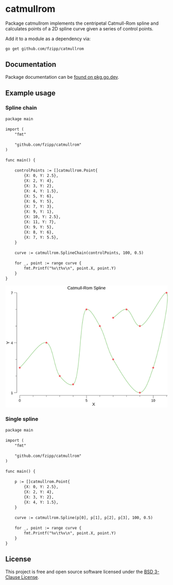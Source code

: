 # catmullrom

Package catmullrom implements the centripetal Catmull-Rom spline and
calculates points of a 2D spline curve given a series of control points.

Add it to a module as a dependency via:

```
go get github.com/fzipp/catmullrom
```

## Documentation

Package documentation can be [found on pkg.go.dev](https://pkg.go.dev/github.com/fzipp/catmullrom?tab=doc).

## Example usage

### Spline chain

```
package main

import (
	"fmt"

	"github.com/fzipp/catmullrom"
)

func main() {

	controlPoints := []catmullrom.Point{
		{X: 0, Y: 2.5},
		{X: 2, Y: 4},
		{X: 3, Y: 2},
		{X: 4, Y: 1.5},
		{X: 5, Y: 6},
		{X: 6, Y: 5},
		{X: 7, Y: 3},
		{X: 9, Y: 1},
		{X: 10, Y: 2.5},
		{X: 11, Y: 7},
		{X: 9, Y: 5},
		{X: 8, Y: 6},
		{X: 7, Y: 5.5},
	}

	curve := catmullrom.SplineChain(controlPoints, 100, 0.5)

	for _, point := range curve {
		fmt.Printf("%v\t%v\n", point.X, point.Y)
	}
}
```

![Catmull-Rom spline chain](doc/spline_chain.png?raw=true "Catmull-Rom spline chain")


### Single spline

```
package main

import (
	"fmt"

	"github.com/fzipp/catmullrom"
)

func main() {

	p := []catmullrom.Point{
		{X: 0, Y: 2.5},
		{X: 2, Y: 4},
		{X: 3, Y: 2},
		{X: 4, Y: 1.5},
	}

	curve := catmullrom.Spline(p[0], p[1], p[2], p[3], 100, 0.5)

	for _, point := range curve {
		fmt.Printf("%v\t%v\n", point.X, point.Y)
	}
}
```

## License

This project is free and open source software licensed under the
[BSD 3-Clause License](LICENSE).
